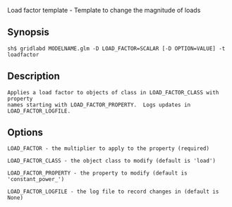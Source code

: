 Load factor template - Template to change the magnitude of loads

Synopsis
--------

    sh$ gridlabd MODELNAME.glm -D LOAD_FACTOR=SCALAR [-D OPTION=VALUE] -t loadfactor

Description
-----------

    Applies a load factor to objects of class in LOAD_FACTOR_CLASS with property
    names starting with LOAD_FACTOR_PROPERTY.  Logs updates in LOAD_FACTOR_LOGFILE.

Options
-------

    LOAD_FACTOR - the multiplier to apply to the property (required)

    LOAD_FACTOR_CLASS - the object class to modify (default is 'load')

    LOAD_FACTOR_PROPERTY - the property to modify (default is 'constant_power_')

    LOAD_FACTOR_LOGFILE - the log file to record changes in (default is None)
